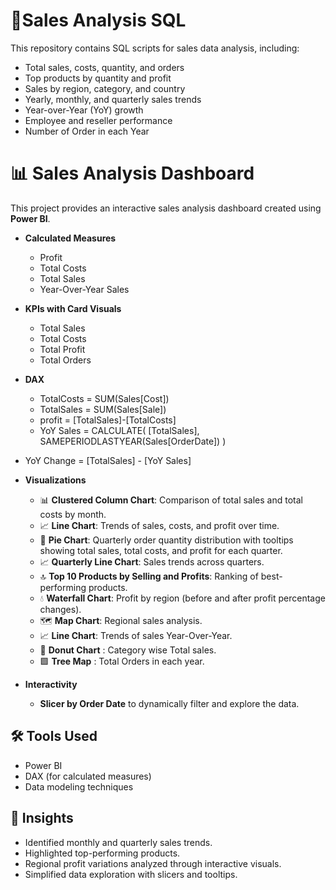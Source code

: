 # 🐬Sales Analysis SQL

This repository contains SQL scripts for sales data analysis, including:

- Total sales, costs, quantity, and orders
- Top products by quantity and profit
- Sales by region, category, and country
- Yearly, monthly, and quarterly sales trends
- Year-over-Year (YoY) growth
- Employee and reseller performance
- Number of Order in each Year

# 📊 Sales Analysis Dashboard

This project provides an interactive sales analysis dashboard created using **Power BI**.  
- **Calculated Measures**  
  - Profit  
  - Total Costs  
  - Total Sales
  - Year-Over-Year Sales

- **KPIs with Card Visuals**  
  - Total Sales  
  - Total Costs  
  - Total Profit
  - Total Orders
- **DAX**
  - TotalCosts = SUM(Sales[Cost])
  - TotalSales = SUM(Sales[Sale])
  - profit = [TotalSales]-[TotalCosts]
  - YoY Sales = 
CALCULATE(
    [TotalSales],
    SAMEPERIODLASTYEAR(Sales[OrderDate])
)
- YoY Change = [TotalSales] - [YoY Sales]

- **Visualizations**
  - 📊 **Clustered Column Chart**: Comparison of total sales and total costs by month.  
  - 📈 **Line Chart**: Trends of sales, costs, and profit over time.  
  - 🥧 **Pie Chart**: Quarterly order quantity distribution with tooltips showing total sales, total costs, and profit for each quarter.  
  - 📈 **Quarterly Line Chart**: Sales trends across quarters.  
  - 🔝 **Top 10 Products by Selling and Profits**: Ranking of best-performing products.  
  - 💧 **Waterfall Chart**: Profit by region (before and after profit percentage changes).  
  - 🗺️ **Map Chart**: Regional sales analysis.
  - 📈 **Line Chart**: Trends of sales Year-Over-Year.
  - 🥧 **Donut Chart** : Category wise Total sales.
  - 🟩 **Tree Map** : Total Orders in each year.

- **Interactivity**
  - **Slicer by Order Date** to dynamically filter and explore the data.
## 🛠️ Tools Used
- Power BI  
- DAX (for calculated measures)  
- Data modeling techniques  

## 📌 Insights
- Identified monthly and quarterly sales trends.  
- Highlighted top-performing products.  
- Regional profit variations analyzed through interactive visuals.  
- Simplified data exploration with slicers and tooltips.  
